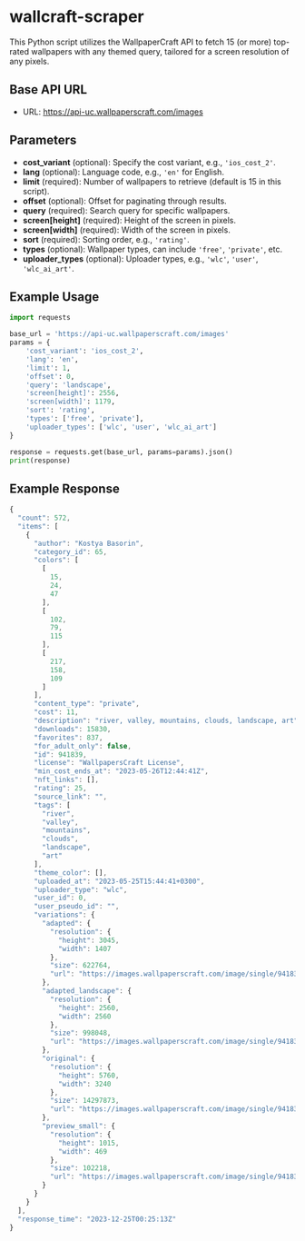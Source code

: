 # wallcraft-scraper
This Python script utilizes the WallpaperCraft API to fetch 15 (or more) top-rated wallpapers with any themed query, tailored for a screen resolution of any pixels.

## Base API URL
- URL: https://api-uc.wallpaperscraft.com/images
## Parameters
- **cost_variant** (optional): Specify the cost variant, e.g., `'ios_cost_2'`.
- **lang** (optional): Language code, e.g., `'en'` for English.
- **limit** (required): Number of wallpapers to retrieve (default is 15 in this script).
- **offset** (optional): Offset for paginating through results.
- **query** (required): Search query for specific wallpapers.
- **screen[height]** (required): Height of the screen in pixels.
- **screen[width]** (required): Width of the screen in pixels.
- **sort** (required): Sorting order, e.g., `'rating'`.
- **types** (optional): Wallpaper types, can include `'free'`, `'private'`, etc.
- **uploader_types** (optional): Uploader types, e.g., `'wlc'`, `'user'`, `'wlc_ai_art'`.

## Example Usage

```python
import requests

base_url = 'https://api-uc.wallpaperscraft.com/images'
params = {
    'cost_variant': 'ios_cost_2',
    'lang': 'en',
    'limit': 1,
    'offset': 0,
    'query': 'landscape',
    'screen[height]': 2556,
    'screen[width]': 1179,
    'sort': 'rating',
    'types': ['free', 'private'],
    'uploader_types': ['wlc', 'user', 'wlc_ai_art']
}

response = requests.get(base_url, params=params).json()
print(response)
```

## Example Response
```javascript
{
  "count": 572,
  "items": [
    {
      "author": "Kostya Basorin",
      "category_id": 65,
      "colors": [
        [
          15,
          24,
          47
        ],
        [
          102,
          79,
          115
        ],
        [
          217,
          158,
          109
        ]
      ],
      "content_type": "private",
      "cost": 11,
      "description": "river, valley, mountains, clouds, landscape, art",
      "downloads": 15830,
      "favorites": 837,
      "for_adult_only": false,
      "id": 941839,
      "license": "WallpapersCraft License",
      "min_cost_ends_at": "2023-05-26T12:44:41Z",
      "nft_links": [],
      "rating": 25,
      "source_link": "",
      "tags": [
        "river",
        "valley",
        "mountains",
        "clouds",
        "landscape",
        "art"
      ],
      "theme_color": [],
      "uploaded_at": "2023-05-25T15:44:41+0300",
      "uploader_type": "wlc",
      "user_id": 0,
      "user_pseudo_id": "",
      "variations": {
        "adapted": {
          "resolution": {
            "height": 3045,
            "width": 1407
          },
          "size": 622764,
          "url": "https://images.wallpaperscraft.com/image/single/941839_1407x3045.jpg"
        },
        "adapted_landscape": {
          "resolution": {
            "height": 2560,
            "width": 2560
          },
          "size": 998048,
          "url": "https://images.wallpaperscraft.com/image/single/941839_2560x2560.jpg"
        },
        "original": {
          "resolution": {
            "height": 5760,
            "width": 3240
          },
          "size": 14297873,
          "url": "https://images.wallpaperscraft.com/image/single/941839_3240x5760.jpg"
        },
        "preview_small": {
          "resolution": {
            "height": 1015,
            "width": 469
          },
          "size": 102218,
          "url": "https://images.wallpaperscraft.com/image/single/941839_469x1015.jpg"
        }
      }
    }
  ],
  "response_time": "2023-12-25T00:25:13Z"
}
```
